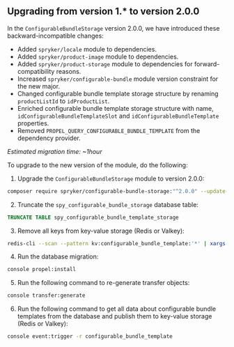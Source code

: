 
## Upgrading from version 1.* to version 2.0.0

In the `ConfigurableBundleStorage` version 2.0.0, we have introduced these backward-incompatible changes:

- Added `spryker/locale` module to dependencies.
- Added `spryker/product-image` module to dependencies.
- Added `spryker/product-storage` module to dependencies for forward-compatibility reasons.
- Increased `spryker/configurable-bundle` module version constraint for the new major.
- Changed configurable bundle template storage structure by renaming `productListId` to `idProductList`.
- Enriched configurable bundle template storage structure with name, `idConfigurableBundleTemplateSlot` and `idConfigurableBundleTemplate` properties.
- Removed `PROPEL_QUERY_CONFIGURABLE_BUNDLE_TEMPLATE` from the dependency provider.

*Estimated migration time: ~1hour*

To upgrade to the new version of the module, do the following:

1. Upgrade the `ConfigurableBundleStorage` module to version 2.0.0:

```bash
composer require spryker/configurable-bundle-storage:"^2.0.0" --update-with-dependencies
```

2. Truncate the `spy_configurable_bundle_storage` database table:

```sql
TRUNCATE TABLE spy_configurable_bundle_template_storage
```

3. Remove all keys from key-value storage (Redis or Valkey):

```bash
redis-cli --scan --pattern kv:configurable_bundle_template:'*' | xargs redis-cli unlink
```

4. Run the database migration:

```bash
console propel:install
```

5. Run the following command to re-generate transfer objects:

```bash
console transfer:generate
```

6. Run the following command to get all data about configurable bundle templates from the database and publish them to key-value storage (Redis or Valkey):

```bash
console event:trigger -r configurable_bundle_template
```
